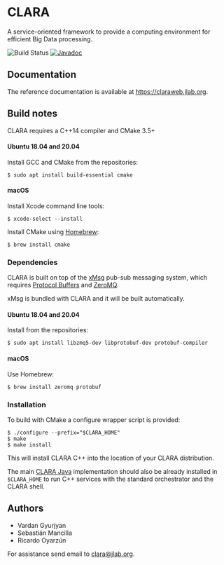 # CLARA

A service-oriented framework to provide a computing environment for efficient
Big Data processing.

![Build Status](https://github.com/JeffersonLab/clara-cpp/workflows/Clara%20CI/badge.svg)
[![Javadoc](https://img.shields.io/badge/doxygen-master-blue.svg?style=flat)](https://claraweb.jlab.org/clara/api/cpp/)


## Documentation

The reference documentation is available at <https://claraweb.jlab.org>.


## Build notes

CLARA requires a C++14 compiler and CMake 3.5+

#### Ubuntu 18.04 and 20.04

Install GCC and CMake from the repositories:

    $ sudo apt install build-essential cmake

#### macOS

Install Xcode command line tools:

    $ xcode-select --install

Install CMake using [Homebrew](https://brew.sh/):

    $ brew install cmake

### Dependencies

CLARA is built on top of the [xMsg](https://github.com/JeffersonLab/xmsg-cpp)
pub-sub messaging system, which requires
[Protocol Buffers](https://developers.google.com/protocol-buffers/docs/downloads)
and [ZeroMQ](http://zeromq.org/intro:get-the-software).

xMsg is bundled with CLARA and it will be built automatically.

#### Ubuntu 18.04 and 20.04

Install from the repositories:

    $ sudo apt install libzmq5-dev libprotobuf-dev protobuf-compiler

#### macOS

Use Homebrew:

    $ brew install zeromq protobuf

### Installation

To build with CMake a configure wrapper script is provided:

    $ ./configure --prefix="$CLARA_HOME"
    $ make
    $ make install

This will install CLARA C++ into the location of your CLARA distribution.

The main [CLARA Java](https://github.com/JeffersonLab/clara-java) implementation
should also be already installed in `$CLARA_HOME`
to run C++ services with the standard orchestrator and the CLARA shell.


## Authors

* Vardan Gyurjyan
* Sebastián Mancilla
* Ricardo Oyarzún

For assistance send email to [clara@jlab.org](mailto:clara@jlab.org).
